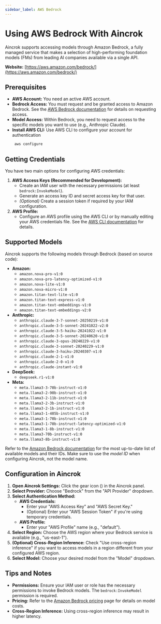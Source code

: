 ```yaml
---
sidebar_label: AWS Bedrock
---
```


# Using AWS Bedrock With Aincrok

Aincrok supports accessing models through Amazon Bedrock, a fully managed service that makes a selection of high-performing foundation models (FMs) from leading AI companies available via a single API.

**Website:** [https://aws.amazon.com/bedrock/](https://aws.amazon.com/bedrock/)

## Prerequisites

- **AWS Account:** You need an active AWS account.
- **Bedrock Access:** You must request and be granted access to Amazon Bedrock. See the [AWS Bedrock documentation](https://docs.aws.amazon.com/bedrock/latest/userguide/getting-started.html) for details on requesting access.
- **Model Access:** Within Bedrock, you need to request access to the specific models you want to use (e.g., Anthropic Claude).
- **Install AWS CLI:** Use AWS CLI to configure your account for authentication
    ```bash
     aws configure
    ```

## Getting Credentials

You have two main options for configuring AWS credentials:

1.  **AWS Access Keys (Recommended for Development):**
    - Create an IAM user with the necessary permissions (at least `bedrock:InvokeModel`).
    - Generate an access key ID and secret access key for that user.
    - _(Optional)_ Create a session token if required by your IAM configuration.
2.  **AWS Profile:**
    - Configure an AWS profile using the AWS CLI or by manually editing your AWS credentials file. See the [AWS CLI documentation](https://docs.aws.amazon.com/cli/latest/userguide/cli-configure-profiles.html) for details.

## Supported Models

Aincrok supports the following models through Bedrock (based on source code):

- **Amazon:**
    - `amazon.nova-pro-v1:0`
    - `amazon.nova-pro-latency-optimized-v1:0`
    - `amazon.nova-lite-v1:0`
    - `amazon.nova-micro-v1:0`
    - `amazon.titan-text-lite-v1:0`
    - `amazon.titan-text-express-v1:0`
    - `amazon.titan-text-embeddings-v1:0`
    - `amazon.titan-text-embeddings-v2:0`
- **Anthropic:**
    - `anthropic.claude-3-7-sonnet-20250219-v1:0`
    - `anthropic.claude-3-5-sonnet-20241022-v2:0`
    - `anthropic.claude-3-5-haiku-20241022-v1:0`
    - `anthropic.claude-3-5-sonnet-20240620-v1:0`
    - `anthropic.claude-3-opus-20240229-v1:0`
    - `anthropic.claude-3-sonnet-20240229-v1:0`
    - `anthropic.claude-3-haiku-20240307-v1:0`
    - `anthropic.claude-2-1-v1:0`
    - `anthropic.claude-2-0-v1:0`
    - `anthropic.claude-instant-v1:0`
- **DeepSeek:**
    - `deepseek.r1-v1:0`
- **Meta:**
    - `meta.llama3-3-70b-instruct-v1:0`
    - `meta.llama3-2-90b-instruct-v1:0`
    - `meta.llama3-2-11b-instruct-v1:0`
    - `meta.llama3-2-3b-instruct-v1:0`
    - `meta.llama3-2-1b-instruct-v1:0`
    - `meta.llama3-1-405b-instruct-v1:0`
    - `meta.llama3-1-70b-instruct-v1:0`
    - `meta.llama3-1-70b-instruct-latency-optimized-v1:0`
    - `meta.llama3-1-8b-instruct-v1:0`
    - `meta.llama3-70b-instruct-v1:0`
    - `meta.llama3-8b-instruct-v1:0`

Refer to the [Amazon Bedrock documentation](https://docs.aws.amazon.com/bedrock/latest/userguide/models-supported.html) for the most up-to-date list of available models and their IDs. Make sure to use the _model ID_ when configuring Aincrok, not the model name.

## Configuration in Aincrok

1.  **Open Aincrok Settings:** Click the gear icon (<Codicon name="gear" />) in the Aincrok panel.
2.  **Select Provider:** Choose "Bedrock" from the "API Provider" dropdown.
3.  **Select Authentication Method:**
    - **AWS Credentials:**
        - Enter your "AWS Access Key" and "AWS Secret Key."
        - (Optional) Enter your "AWS Session Token" if you're using temporary credentials.
    - **AWS Profile:**
        - Enter your "AWS Profile" name (e.g., "default").
4.  **Select Region:** Choose the AWS region where your Bedrock service is available (e.g., "us-east-1").
5.  **(Optional) Cross-Region Inference:** Check "Use cross-region inference" if you want to access models in a region different from your configured AWS region.
6.  **Select Model:** Choose your desired model from the "Model" dropdown.

## Tips and Notes

- **Permissions:** Ensure your IAM user or role has the necessary permissions to invoke Bedrock models. The `bedrock:InvokeModel` permission is required.
- **Pricing:** Refer to the [Amazon Bedrock pricing](https://aws.amazon.com/bedrock/pricing/) page for details on model costs.
- **Cross-Region Inference:** Using cross-region inference may result in higher latency.
